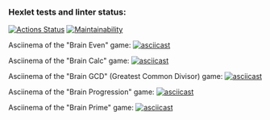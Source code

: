 ### Hexlet tests and linter status:
[![Actions Status](https://github.com/katasonova/frontend-project-lvl1/actions/workflows/hexlet-check.yml/badge.svg)](https://github.com/katasonova/frontend-project-lvl1/actions)
[![Maintainability](https://api.codeclimate.com/v1/badges/4275e1ee209443e68d94/maintainability)](https://codeclimate.com/github/katasonova/frontend-project-lvl1/maintainability)

Asciinema of the "Brain Even" game: 
[![asciicast](https://asciinema.org/a/r7iSE0NFMWKGStytjTCVOyGWr.svg)](https://asciinema.org/a/r7iSE0NFMWKGStytjTCVOyGWr)

Asciinema of the "Brain Calc" game:
[![asciicast](https://asciinema.org/a/dhNaGZ30pGy9SLarNAkvtmJDt.svg)](https://asciinema.org/a/dhNaGZ30pGy9SLarNAkvtmJDt)

Asciinema of the "Brain GCD" (Greatest Common Divisor) game:
[![asciicast](https://asciinema.org/a/tY2ydfIhDSxSfkFWw4RqNBvly.svg)](https://asciinema.org/a/tY2ydfIhDSxSfkFWw4RqNBvly)

Asciinema of the "Brain Progression" game:
[![asciicast](https://asciinema.org/a/dwdJBGZAsMaiRmiA3LJP6QYRc.svg)](https://asciinema.org/a/dwdJBGZAsMaiRmiA3LJP6QYRc)

Asciinema of the "Brain Prime" game:
[![asciicast](https://asciinema.org/a/1LNJPh9CckIyI4u29A4I3pT1Q.svg)](https://asciinema.org/a/1LNJPh9CckIyI4u29A4I3pT1Q)